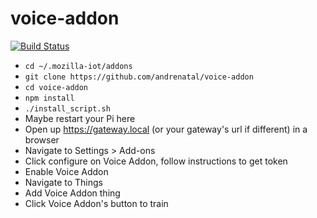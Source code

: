 voice-addon
===========
[![Build Status](https://travis-ci.org/andrenatal/voice-addon.svg?branch=master)](https://travis-ci.org/andrenatal/voice-addon)
- `cd ~/.mozilla-iot/addons`
- `git clone https://github.com/andrenatal/voice-addon`
- `cd voice-addon`
- `npm install`
- `./install_script.sh`
- Maybe restart your Pi here
- Open up https://gateway.local (or your gateway's url if different) in a browser
- Navigate to Settings > Add-ons
- Click configure on Voice Addon, follow instructions to get token
- Enable Voice Addon
- Navigate to Things
- Add Voice Addon thing
- Click Voice Addon's button to train

